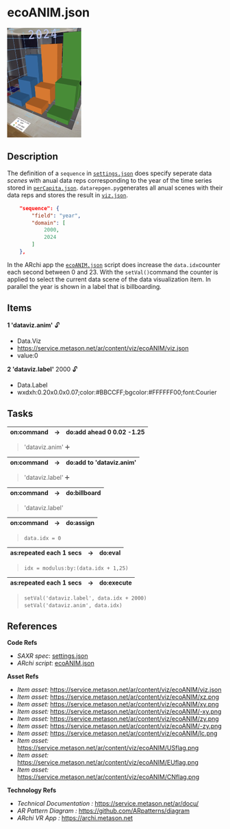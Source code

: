 # ecoANIM.json

[<img src="../../docu/images/ecoanim.jpg" height="256"/>](https://youtube.com/shorts/PjelVMMz4Dk)

## Description 

The definition of a `sequence` in [`settings.json`](../../samples/eco/settings.json) does specify seperate data _scenes_ with anual data reps corresponding to the year of the time series stored in [`perCapita.json`](../../samples/eco/perCapita.json). `datarepgen.py`generates all anual scenes with their data reps and stores the result in [`viz.json`](https://service.metason.net/ar/content/viz/ecoANIM/viz.json).

```json
    "sequence": {
        "field": "year",
        "domain": [
            2000,
            2024
        ]
    },
```

In the ARchi app the [`ecoANIM.json`](ecoANIM.json) script does increase the `data.idx`counter each second between 0 and 23.
With the `setVal()`command the counter is applied to select the current data scene of the data visualization item.
In parallel the year is shown in a label that is billboarding.


## Items 

__1 'dataviz.anim'__  🔓
- Data.Viz
- https://service.metason.net/ar/content/viz/ecoANIM/viz.json
- value:0

__2 'dataviz.label'__ 2000  🔓
- Data.Label
- wxdxh:0.20x0.0x0.07;color:#BBCCFF;bgcolor:#FFFFFF00;font:Courier


## Tasks 

 | on:command |  &rarr; | do:add ahead 0 0.02 -1.25 |
 |---|---|---|
> 'dataviz.anim' ➕
 
 | on:command |  &rarr; | do:add to 'dataviz.anim' |
 |---|---|---|
> 'dataviz.label' ➕
 
 | on:command |  &rarr; | do:billboard |
 |---|---|---|
> 'dataviz.label'
 
 | on:command |  &rarr; | do:assign |
 |---|---|---|
> `data.idx = 0`
 
 | as:repeated each 1 secs |  &rarr; | do:eval |
 |---|---|---|
> `idx = modulus:by:(data.idx + 1,25)`
 
 | as:repeated each 1 secs |  &rarr; | do:execute |
 |---|---|---|
>  `setVal('dataviz.label', data.idx + 2000)`  
>  `setVal('dataviz.anim', data.idx)`  
> 
 

## References 

__Code Refs__

- _SAXR spec_: [settings.json](../../samples/eco/settings.json)
- _ARchi script_: [ecoANIM.json](ecoANIM.json)

__Asset Refs__

- _Item asset:_ https://service.metason.net/ar/content/viz/ecoANIM/viz.json
- _Item asset:_ https://service.metason.net/ar/content/viz/ecoANIM/xz.png
- _Item asset:_ https://service.metason.net/ar/content/viz/ecoANIM/xy.png
- _Item asset:_ https://service.metason.net/ar/content/viz/ecoANIM/-xy.png
- _Item asset:_ https://service.metason.net/ar/content/viz/ecoANIM/zy.png
- _Item asset:_ https://service.metason.net/ar/content/viz/ecoANIM/-zy.png
- _Item asset:_ https://service.metason.net/ar/content/viz/ecoANIM/lc.png
- _Item asset:_ https://service.metason.net/ar/content/viz/ecoANIM/USflag.png
- _Item asset:_ https://service.metason.net/ar/content/viz/ecoANIM/EUflag.png
- _Item asset:_ https://service.metason.net/ar/content/viz/ecoANIM/CNflag.png


__Technology Refs__

- _Technical Documentation :_ https://service.metason.net/ar/docu/
- _AR Pattern Diagram :_ https://github.com/ARpatterns/diagram
- _ARchi VR App :_ https://archi.metason.net
